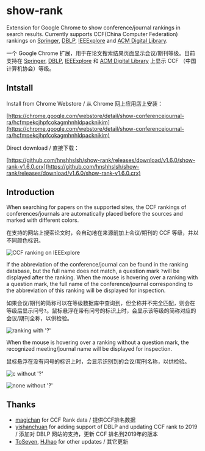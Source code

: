# show-rank
Extension for Google Chrome to show conference/journal rankings in search results. Currently supports CCF(China Computer Federation) rankings on [Springer](https://link.springer.com/), [DBLP](https://dblp.uni-trier.de/), [IEEExplore](https://ieeexplore.ieee.org) and [ACM Digital Library](https://dl.acm.org/).

一个 Google Chrome 扩展，用于在论文搜索结果页面显示会议/期刊等级。目前支持在 [Springer](https://link.springer.com/), [DBLP](https://dblp.uni-trier.de/), [IEEExplore](https://ieeexplore.ieee.org) 和 [ACM Digital Library](https://dl.acm.org/) 上显示 CCF （中国计算机协会）等级。

## Intstall

Install from Chrome Webstore / 从 Chrome 网上应用店上安装：

[https://chrome.google.com/webstore/detail/show-conferencejournal-ra/hcfmpekcjhpfcokagmhnhldpacknikim](https://chrome.google.com/webstore/detail/show-conferencejournal-ra/hcfmpekcjhpfcokagmhnhldpacknikim)

Direct download / 直接下载：

[https://github.com/hnshhslsh/show-rank/releases/download/v1.6.0/show-rank-v1.6.0.crx](https://github.com/hnshhslsh/show-rank/releases/download/v1.6.0/show-rank-v1.6.0.crx)

## Introduction

When searching for papers on the supported sites, the CCF rankings of conferences/journals are automatically placed before the sources and marked with different colors.

在支持的网站上搜索论文时，会自动地在来源前加上会议/期刊的 CCF 等级，并以不同颜色标识。

![CCF ranking on IEEExplore](img/ieee.png)



If the abbreviation of the conference/journal can be found in the ranking database, but the full name does not match, a question mark `?`will be displayed after the ranking. When the mouse is hovering over a ranking with a question mark, the full name of the conference/journal corresponding to the abbreviation of this ranking will be displayed for inspection. 

如果会议/期刊的简称可以在等级数据库中查询到，但全称并不完全匹配，则会在等级后显示问号`?`。鼠标悬浮在带有问号的标识上时，会显示该等级的简称对应的会议/期刊全称，以供检验。

![ranking with '?'](img/question.png)

When the mouse is hovering over a ranking without a question mark, the recognized meeting/journal name will be displayed for inspection. 

鼠标悬浮在没有问号的标识上时，会显示识别到的会议/期刊名称，以供检验。

![c without '?'](img/ccfc.png)

![none without '?'](img/ccfnone.png)


## Thanks

- [magichan](https://github.com/magichan/CCF-Recommended-Catalog-2019) for CCF Rank data / 提供CCF排名数据
- [yishanchuan](https://github.com/yishanchuan/show-rank) for adding support of DBLP and updating CCF rank to 2019 / 添加对 DBLP 网站的支持，更新 CCF 排名到2019年的版本
- [ToSeven](https://github.com/ToSeven/show-rank), [HJhao](https://github.com/HJhao/show-rank) for other updates / 其它更新
